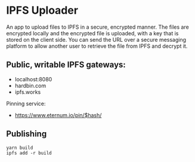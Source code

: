 # IPFS Uploader

An app to upload files to IPFS in a secure, encrypted manner. The files are
encrypted locally and the encrypted file is uploaded, with a key that is stored
on the client side. You can send the URL over a secure messaging platform to
allow another user to retrieve the file from IPFS and decrypt it.

## Public, writable IPFS gateways:

- localhost:8080
- hardbin.com
- ipfs.works

Pinning service:

- https://www.eternum.io/pin/$hash/

## Publishing

```
yarn build
ipfs add -r build
```
